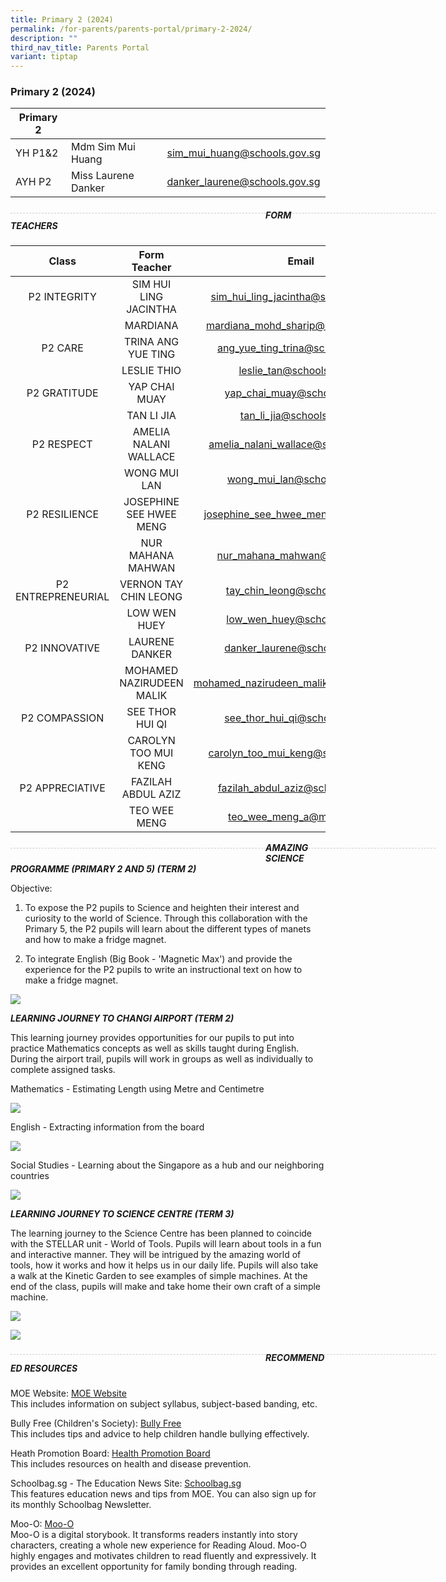 ```yaml
---
title: Primary 2 (2024)
permalink: /for-parents/parents-portal/primary-2-2024/
description: ""
third_nav_title: Parents Portal
variant: tiptap
---
```

### Primary 2 (2024)

| Primary 2 |  | |
| -------- | -------- | -------- |
| YH P1&amp;2 | Mdm Sim Mui Huang | sim_mui_huang@schools.gov.sg |
| AYH P2 | Miss Laurene Danker | danker_laurene@schools.gov.sg |

<div style="line-height: 19.6px; width: 408px; float: left;"><div style="margin-top: 8px; margin-bottom: 8px; line-height: 19.6px; width: 680px; border-bottom: 1px dashed rgb(204, 204, 204); height: 1px; clear: both;"></div></div>

##### FORM TEACHERS

| Class | Form Teacher | Email |
|:---:|:---:|:---:|
| P2 INTEGRITY | SIM HUI LING JACINTHA | sim_hui_ling_jacintha@schools.gov.sg |
|   | MARDIANA | mardiana_mohd_sharip@schools.gov.sg |
| P2 CARE | TRINA ANG YUE TING | ang_yue_ting_trina@schools.gov.sg |
|   | LESLIE THIO | leslie_tan@schools.gov.sg |
| P2 GRATITUDE | YAP CHAI MUAY | yap_chai_muay@schools.gov.sg |
|   | TAN LI JIA | tan_li_jia@schools.gov.sg |
| P2 RESPECT | AMELIA NALANI WALLACE | amelia_nalani_wallace@schools.gov.sg |
|   | WONG MUI LAN | 	wong_mui_lan@schools.gov.sg |
| P2 RESILIENCE | JOSEPHINE SEE HWEE MENG | josephine_see_hwee_meng@moe.edu.sg |
|   | NUR MAHANA MAHWAN | nur_mahana_mahwan@moe.edu.sg |
| P2 ENTREPRENEURIAL  | VERNON TAY CHIN LEONG | tay_chin_leong@schools.gov.sg | 
| | LOW WEN HUEY | low_wen_huey@schools.gov.sg |
| P2 INNOVATIVE | LAURENE DANKER | danker_laurene@schools.gov.sg |
|   | MOHAMED NAZIRUDEEN MALIK | mohamed_nazirudeen_malik@schools.gov.sg |
| P2 COMPASSION | SEE THOR HUI QI | see_thor_hui_qi@schools.gov.sg |
|   | CAROLYN TOO MUI KENG | carolyn_too_mui_keng@schools.gov.sg |
| P2 APPRECIATIVE | FAZILAH ABDUL AZIZ | fazilah_abdul_aziz@schools.gov.sg |
|   | TEO WEE MENG | teo_wee_meng_a@moe.edu.sg  |


<div style="line-height: 19.6px; width: 408px; float: left;"><div style="margin-top: 8px; margin-bottom: 8px; line-height: 19.6px; width: 680px; border-bottom: 1px dashed rgb(204, 204, 204); height: 1px; clear: both;"></div></div>


***AMAZING SCIENCE PROGRAMME (PRIMARY 2 AND 5) (TERM 2)***

Objective: 
1. To expose the P2 pupils to Science and heighten their interest and curiosity to the world of Science. Through this collaboration with the Primary 5, the P2 pupils will learn about the different types of manets and how to make a fridge magnet. 

2. To integrate English (Big Book - 'Magnetic Max') and provide the experience for the P2 pupils to write an instructional text on how to make a fridge magnet.
	
![](/images/Amazing%20Science%20P2%20compiled.jpg)
	
***LEARNING JOURNEY TO CHANGI AIRPORT (TERM 2)***

This learning journey provides opportunities for our pupils to put into practice Mathematics concepts as well as skills taught during English. During the airport trail, pupils will work in groups as well as individually to complete assigned tasks. 

Mathematics - Estimating Length using Metre and Centimetre
	
![](/images/P2%20Maths1.jpg)
	
English - Extracting information from the board

![](/images/P2%20English.jpg)
	
Social Studies - Learning about the Singapore as a hub and our neighboring countries
	
![](/images/P2%20SS.jpg)
	
***LEARNING JOURNEY TO SCIENCE CENTRE (TERM 3)***

The learning journey to the Science Centre has been planned to coincide with the STELLAR unit - World of Tools. Pupils will learn about tools in a fun and interactive manner. They will be intrigued by the amazing world of tools, how it works and how it helps us in our daily life. Pupils will also take a walk at the Kinetic Garden to see examples of simple machines. At the end of the class, pupils will make and take home their own craft of a simple machine. 
	
![](/images/LJSC%20compiled%201.jpg)
	
![](/images/LJSC%20compiled%202.jpg)
	
<div style="line-height: 19.6px; width: 408px; float: left;"><div style="margin-top: 8px; margin-bottom: 8px; line-height: 19.6px; width: 680px; border-bottom: 1px dashed rgb(204, 204, 204); height: 1px; clear: both;"></div></div>
	
##### RECOMMENDED RESOURCES
	
MOE Website: [MOE Website](https://www.moe.gov.sg/) <br> 
This includes information on subject syllabus, subject-based banding, etc.

Bully Free (Children's Society): [Bully Free](https://bullyfree.sg/) <br>
This includes tips and advice to help children handle bullying effectively. 

Heath Promotion Board: [Health Promotion Board](http://www.hpb.gov.sg) <br> 
This includes resources on health and disease prevention.

Schoolbag.sg - The Education News Site: [Schoolbag.sg](https://www.schoolbag.edu.sg/) <br>
This features education news and tips from MOE. You can also sign up for its monthly Schoolbag Newsletter. 

Moo-O: [Moo-O](https://www.moo-o.com/) <br> 
Moo-O is a digital storybook. It transforms readers instantly into story characters, creating a whole new experience for Reading Aloud. Moo-O highly engages and motivates children to read fluently and expressively. It provides an excellent opportunity for family bonding through reading.
